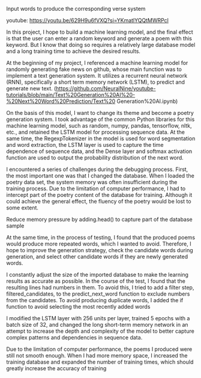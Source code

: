 Input words to produce the corresponding verse system

youtube: https://youtu.be/629H9u6fVXQ?si=YKmatlYQQtMWRPcl


In this project, I hope to build a machine learning model, and the final effect is that the user can enter a random keyword and generate a poem with this keyword. But I know that doing so requires a relatively large database model and a long training time to achieve the desired results.


At the beginning of my project, I referenced a machine learning model for randomly generating fake news on github, whose main function was to implement a text generation system. It utilizes a recurrent neural network (RNN), specifically a short term memory network (LSTM), to predict and generate new text. (https://github.com/NeuralNine/youtube-tutorials/blob/main/Text%20Generation%20AI%20-%20Next%20Word%20Prediction/Text%20 Generation%20AI.ipynb)


On the basis of this model, I want to change its theme and become a poetry generation system.
I took advantage of the common Python libraries for this machine learning model, such as random, numpy, pandas, tensorflow, nltk, etc., and retained the LSTM model for processing sequence data.
At the same time, the RegexpTokenizer in the model is used for word segmentation and word extraction, the LSTM layer is used to capture the time dependence of sequence data, and the Dense layer and softmax activation function are used to output the probability distribution of the next word.


I encountered a series of challenges during the debugging process. First, the most important one was that I changed the database. When I loaded the poetry data set, the system memory was often insufficient during the training process. Due to the limitation of computer performance, I had to intercept part of the poetry content of the database for training. Although it could achieve the general effect, the fluency of the poetry 
would be lost to some extent.


Reduce memory pressure by adding.head() to capture part of the database sample



At the same time, in the process of testing, I found that the produced poems would produce more repeated words, which I wanted to avoid. Therefore, I hope to improve the generation strategy, check the candidate words during generation, and select other candidate words if they are newly generated words.



I constantly adjust the size of the imported database to make the learning results as accurate as possible.
In the course of the test, I found that the resulting lines had numbers in them. To avoid this, I tried to add a filter step, filtered_candidates, to the predict_next_word function to exclude numbers from the candidates. To avoid producing duplicate words, I added the if function to avoid selecting the most recently added words


I modified the LSTM layer with 256 units per layer, trained 5 epochs with a batch size of 32, and changed the long short-term memory network in an attempt to increase the depth and complexity of the model to better capture complex patterns and dependencies in sequence data.

Due to the limitation of computer performance, the poems I produced were still not smooth enough. When I had more memory space, I increased the training database and expanded the number of training times, which should greatly increase the accuracy of training





